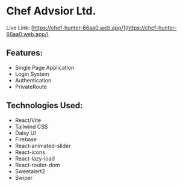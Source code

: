 # Chef Advsior Ltd.

Live Link: [https://chef-hunter-66aa0.web.app/](https://chef-hunter-66aa0.web.app/)

## Features:
* Single Page Application
* Login System
* Authentication
* PrivateRoute
  
## Technologies Used: 
* React/Vite
* Tailwind CSS
* Daisy UI
* Firebase
* React-animated-slider
* React-icons
* React-lazy-load
* React-router-dom
* Sweetalert2
* Swiper
